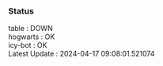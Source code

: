 ### Status


table : DOWN  
hogwarts : OK  
icy-bot : OK  
Latest Update : 2024-04-17 09:08:01.521074

